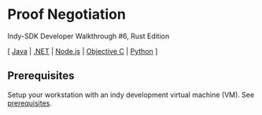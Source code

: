 # Proof Negotiation
Indy-SDK Developer Walkthrough #6, Rust Edition

[ [Java](../../not-yet-written.md) | [.NET](../../not-yet-written.md) | [Node.js](../../not-yet-written.md) | [Objective C](../../not-yet-written.md) | [Python](../../not-yet-written.md) ]


## Prerequisites

Setup your workstation with an indy development virtual machine (VM). See [prerequisites](../../prerequisites.md).


